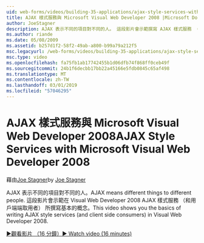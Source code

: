 ```yaml
---
uid: web-forms/videos/building-35-applications/ajax-style-services-with-microsoft-visual-web-developer-2008
title: AJAX 樣式服務與 Microsoft Visual Web Developer 2008 |Microsoft Docs
author: JoeStagner
description: AJAX 表示不同的項目對不同的人。 這段影片會示範撰寫 AJAX 樣式服務 （和用戶端端取用者） 在 Visual Web 開發的基本概念...
ms.author: riande
ms.date: 05/08/2009
ms.assetid: b257d1f2-58f2-49ab-a800-b99a79a212f5
msc.legacyurl: /web-forms/videos/building-35-applications/ajax-style-services-with-microsoft-visual-web-developer-2008
msc.type: video
ms.openlocfilehash: fa75fb1ab17742455b1d06dfb74f868ff0ceb49f
ms.sourcegitcommit: 24b1f6decbb17bb22a45166e5fdb0845c65af498
ms.translationtype: MT
ms.contentlocale: zh-TW
ms.lasthandoff: 03/01/2019
ms.locfileid: "57046295"
---
```

<a name="ajax-style-services-with-microsoft-visual-web-developer-2008"></a><span data-ttu-id="5a52b-104">AJAX 樣式服務與 Microsoft Visual Web Developer 2008</span><span class="sxs-lookup"><span data-stu-id="5a52b-104">AJAX Style Services with Microsoft Visual Web Developer 2008</span></span>
====================
<span data-ttu-id="5a52b-105">藉由[Joe Stagner](https://github.com/JoeStagner)</span><span class="sxs-lookup"><span data-stu-id="5a52b-105">by [Joe Stagner](https://github.com/JoeStagner)</span></span>

<span data-ttu-id="5a52b-106">AJAX 表示不同的項目對不同的人。</span><span class="sxs-lookup"><span data-stu-id="5a52b-106">AJAX means different things to different people.</span></span> <span data-ttu-id="5a52b-107">這段影片會示範在 Visual Web Developer 2008 AJAX 樣式服務 （和用戶端端取用者） 所撰寫基本的概念。</span><span class="sxs-lookup"><span data-stu-id="5a52b-107">This video shows you the basics of writing AJAX style services (and client side consumers) in Visual Web Developer 2008.</span></span>

[<span data-ttu-id="5a52b-108">&#9654;觀看影片 （16 分鐘）</span><span class="sxs-lookup"><span data-stu-id="5a52b-108">&#9654; Watch video (16 minutes)</span></span>](https://channel9.msdn.com/Blogs/ASP-NET-Site-Videos/ajax-style-services-with-microsoft-visual-web-developer-2008)
